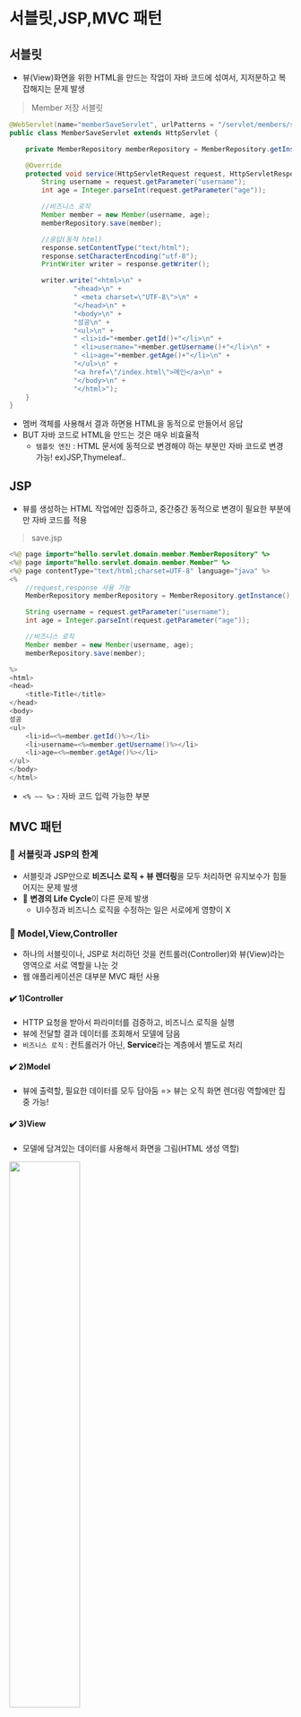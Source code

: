 # 서블릿,JSP,MVC 패턴

## 서블릿
 + 뷰(View)화면을 위한 HTML을 만드는 작업이 자바 코드에 섞여서, 지저분하고 복잡해지는 문제 발생

> Member 저장 서블릿
```java
@WebServlet(name="memberSaveServlet", urlPatterns = "/servlet/members/save")
public class MemberSaveServlet extends HttpServlet {

    private MemberRepository memberRepository = MemberRepository.getInstance();

    @Override
    protected void service(HttpServletRequest request, HttpServletResponse response) throws ServletException, IOException {
        String username = request.getParameter("username");
        int age = Integer.parseInt(request.getParameter("age"));

        //비즈니스 로직
        Member member = new Member(username, age);
        memberRepository.save(member);

        //응답(동적 html)
        response.setContentType("text/html");
        response.setCharacterEncoding("utf-8");
        PrintWriter writer = response.getWriter();

        writer.write("<html>\n" +
                "<head>\n" +
                " <meta charset=\"UTF-8\">\n" +
                "</head>\n" +
                "<body>\n" +
                "성공\n" +
                "<ul>\n" +
                " <li>id="+member.getId()+"</li>\n" +
                " <li>username="+member.getUsername()+"</li>\n" +
                " <li>age="+member.getAge()+"</li>\n" +
                "</ul>\n" +
                "<a href=\"/index.html\">메인</a>\n" +
                "</body>\n" +
                "</html>");
    }
}
```
  + 멤버 객체를 사용해서 결과 하면용 HTML을 동적으로 만들어서 응답
  + BUT 자바 코드로 HTML을 만드는 것은 매우 비효율적
    + `템플릿 엔진` : HTML 문서에 동적으로 변경해야 하는 부분만 자바 코드로 변경 가능! ex)JSP,Thymeleaf..

## JSP
 + 뷰를 생성하는 HTML 작업에만 집중하고, 중간중간 동적으로 변경이 필요한 부분에만 자바 코드를 적용

> save.jsp
```java
<%@ page import="hello.servlet.domain.member.MemberRepository" %>
<%@ page import="hello.servlet.domain.member.Member" %>
<%@ page contentType="text/html;charset=UTF-8" language="java" %>
<%
    //request,response 사용 가능
    MemberRepository memberRepository = MemberRepository.getInstance();

    String username = request.getParameter("username");
    int age = Integer.parseInt(request.getParameter("age"));

    //비즈니스 로직
    Member member = new Member(username, age);
    memberRepository.save(member);

%>
<html>
<head>
    <title>Title</title>
</head>
<body>
성공
<ul>
    <li>id=<%=member.getId()%></li>
    <li>username=<%=member.getUsername()%></li>
    <li>age=<%=member.getAge()%></li>
</ul>
</body>
</html>
```
  + `<% ~~ %>` : 자바 코드 입력 가능한 부분
  
## MVC 패턴

### :pushpin: 서블릿과 JSP의 한계
+ 서블릿과 JSP만으로 **비즈니스 로직 + 뷰 렌더링**을 모두 처리하면 유지보수가 힘들어지는 문제 발생
+ :star2: **변경의 Life Cycle**이 다른 문제 발생
  + UI수정과 비즈니스 로직을 수정하는 일은 서로에게 영향이 X

### :pushpin:  Model,View,Controller
+ 하나의 서블릿이나, JSP로 처리하던 것을 컨트롤러(Controller)와 뷰(View)라는 영역으로 서로 역할을 나눈 것
+ 웹 애플리케이션은 대부분 MVC 패턴 사용

#### :heavy_check_mark: 1)Controller
+ HTTP 요청을 받아서 파라미터를 검증하고, 비즈니스 로직을 실행
+ 뷰에 전달할 결과 데이터를 조회해서 모델에 담음
+ `비즈니스 로직` : 컨트롤러가 아닌, **Service**라는 계층에서 별도로 처리

#### :heavy_check_mark: 2)Model
+ 뷰에 출력할, 필요한 데이터를 모두 담아둠 => 뷰는 오직 화면 렌더링 역할에만 집중 가능!

#### :heavy_check_mark: 3)View
+ 모델에 담겨있는 데이터를 사용해서 화면을 그림(HTML 생성 역할)

<img src="https://user-images.githubusercontent.com/71436576/127742670-00e8c1c6-fb36-41cd-82ff-7a03f3edbb86.png" width=50% height=50%>

### :pushpin: MVC 패턴의 적용
+ Controller : 서블릿
+ View : JSP
+ Model : HttpServletRequest 객체 사용
  + `request.setAttribute()` : 데이터 보관
  + `request.getAttribute()` : 데이터 조회

> 회원 등록 폼-컨트롤러
```java
//WEB-INF : 외부에서 직접적으로 new-form.jsp 파일을 경로로 접근 불가능, 항상 controller(servlet)통해서 가능함
@WebServlet(name="mvcMemberFormServlet", urlPatterns = "/servlet-mvc/members/new-form")
public class MvcMemberFormServlet extends HttpServlet {

    @Override
    protected void service(HttpServletRequest request, HttpServletResponse response) throws ServletException, IOException {
        String viewPath = "/WEB-INF/views/new-form.jsp";
        RequestDispatcher dispatcher = request.getRequestDispatcher(viewPath);
        dispatcher.forward(request, response);      //다른 서블릿,JSP 로 이동

    }
}
```
 + `dispatcher.forward` : 다른 서블릿이나 JSP로 이동, **서버 내부에서 다시 호출이 일어남**
   + `redirect` : 실제 클라이언트에게 응답이 나갔다가 다시 서버로 돌아옴 => 클라이언트 인지 가능, URL 경로 변경
 + `/WEB-INF` : 외부에서 직접적으로 JSP 파일을 경로로 접근 불가능, 항상 controller(servlet)통해서 호출 가능

> 회원 등록 폼 JSP
```jsp
<!-- 상대경로 사용, [현재 URL이 속한 계층 경로 + /save] -->
<form action="save" method="post">
    username: <input type="text" name="username" />
    age: <input type="text" name="age" />
    <button type="submit">전송</button>
</form>
```
  + 절대 경로가 아닌, 상대경로
    + 폼 전송시 ` /servlet-mvc/members/` => `/servlet-mvc/members/save` 으로 자동 변경

> 회원 저장 컨트롤러
```java
@WebServlet(name = "mvcMemberSaveServlet", urlPatterns = "/servlet/members/save")
public class MvcMemberSaveServlet extends HttpServlet {

    MemberRepository memberRepository = MemberRepository.getInstance();
    @Override
    protected void service(HttpServletRequest request, HttpServletResponse response) throws ServletException, IOException {

        String username = request.getParameter("username");
        int age = Integer.parseInt(request.getParameter("age"));

        //비즈니스 로직
        Member member = new Member(username, age);
        memberRepository.save(member);

        //Model에 데이터를 보관
        request.setAttribute("member", member);

        String viewPath = "/WEB-INF/views/save-result.jsp";
        RequestDispatcher dispatcher = request.getRequestDispatcher(viewPath);
        dispatcher.forward(request,response);

    }
}
```
  + `setAttribute()` 로 request 객체에 데이터 보관해서 뷰에 전달
  + `request.getAttribute()` 로 뷰에서 데이터 꺼내기 => **${member.id}** 형태로 변경 가능

### :pushpin: MVC 컨트롤러의 단점
 + **공통 처리**가 힘듬  ex)forward 중복, viewPath 중복 등..
 + 따라서, 컨트롤러 호출 전에 먼저 공통 기능 처리
   + :star2: **프론트 컨트롤러 패턴**을 도입하여 해결!(스프링 MVC의 핵심)
